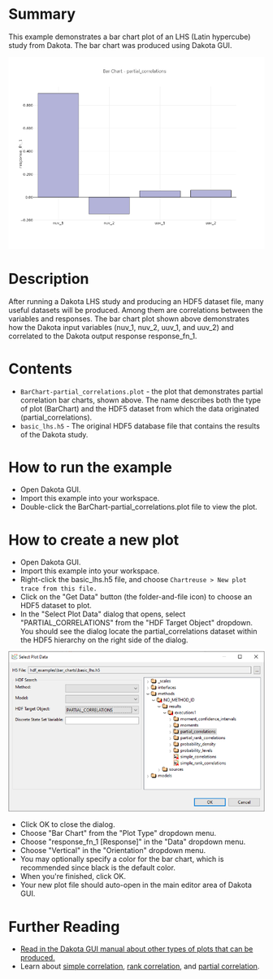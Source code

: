 # Summary

This example demonstrates a bar chart plot of an LHS (Latin hypercube) study from Dakota.  The bar chart was produced using Dakota GUI.

![alt text](img/bar_charts.png "Example plot")

# Description

After running a Dakota LHS study and producing an HDF5 dataset file, many useful datasets will be produced.  Among them are correlations between the variables and responses.  The bar chart plot shown above demonstrates how the Dakota input variables (nuv\_1, nuv\_2, uuv\_1, and uuv\_2) and correlated to the Dakota output response response\_fn\_1.

# Contents

- `BarChart-partial_correlations.plot` - the plot that demonstrates partial correlation bar charts, shown above.  The name describes both the type of plot (BarChart) and the HDF5 dataset from which the data originated (partial\_correlations).
- `basic_lhs.h5` - The original HDF5 database file that contains the results of the Dakota study.

# How to run the example

- Open Dakota GUI.
- Import this example into your workspace.
- Double-click the BarChart-partial_correlations.plot file to view the plot.

# How to create a new plot

- Open Dakota GUI.
- Import this example into your workspace.
- Right-click the basic_lhs.h5 file, and choose `Chartreuse > New plot trace from this file.`
- Click on the "Get Data" button (the folder-and-file icon) to choose an HDF5 dataset to plot.
- In the "Select Plot Data" dialog that opens, select "PARTIAL\_CORRELATIONS" from the "HDF Target Object" dropdown.  You should see the dialog locate the partial\_correlations dataset within the HDF5 hierarchy on the right side of the dialog.

![alt text](img/hdf_data_dialog.png "The 'Select Plot Data' dialog")

- Click OK to close the dialog.
- Choose "Bar Chart" from the "Plot Type" dropdown menu.
- Choose "response\_fn\_1 [Response]" in the "Data" dropdown menu.
- Choose "Vertical" in the "Orientation" dropdown menu.
- You may optionally specify a color for the bar chart, which is recommended since black is the default color.
- When you're finished, click OK.
- Your new plot file should auto-open in the main editor area of Dakota GUI.

# Further Reading

- [Read in the Dakota GUI manual about other types of plots that can be produced.](https://dakota.sandia.gov/content/chartreuse-1)
- Learn about [simple correlation](https://en.wikipedia.org/wiki/Correlation_and_dependence), [rank correlation](https://en.wikipedia.org/wiki/Rank_correlation), and [partial correlation](https://en.wikipedia.org/wiki/Partial_correlation).